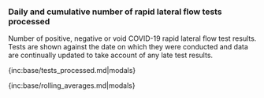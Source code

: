 ### Daily and cumulative number of rapid lateral flow tests processed 

Number of positive, negative or void COVID-19 rapid lateral flow test results. Tests are shown against the date on which they were conducted and data are continually updated to take account of any late test results.

{inc:base/tests_processed.md|modals}

{inc:base/rolling_averages.md|modals}
